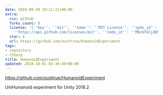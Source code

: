 ```yaml
---
date: 2018-09-30 19:11:21+00:00
extra:
  css: github
  forks_count: 0
  license: '{''key'': ''mit'', ''name'': ''MIT License'', ''spdx_id'': ''MIT'', ''url'':
    ''https://api.github.com/licenses/mit'', ''node_id'': ''MDc6TGljZW5zZTEz''}'
  star: 4
  url: https://github.com/ousttrue/HumanoidExperiment
tags:
- repository
- CSharp
title: HumanoidExperiment
updated: 2018-10-01 03:38:46+00:00
---
```


<https://github.com/ousttrue/HumanoidExperiment>

UniHumanoid experiment for Unity 2018.2
